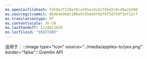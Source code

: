 ```yaml
---
ms.openlocfilehash: fd59e2f118ef8ca765ecdcb1f6bd2c8c40a2a508
ms.sourcegitcommit: 8b4b4e060c109a97d58e8f8df6f5d759f1ef12cf
ms.translationtype: HT
ms.contentlocale: zh-CN
ms.lasthandoff: 12/08/2020
ms.locfileid: "95972403"
---
```

适用于：:::image type="icon" source="../media/applies-to/yes.png" border="false":::Gremlin API